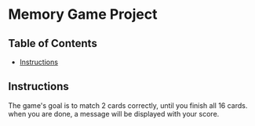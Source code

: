 # Memory Game Project

## Table of Contents

* [Instructions](#instructions)

## Instructions

The game's goal is to match 2 cards correctly, until you finish all 16 cards. when you are done, a message will be displayed with your score.
